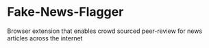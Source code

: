 # Fake-News-Flagger
Browser extension that enables crowd sourced peer-review for news articles across the internet